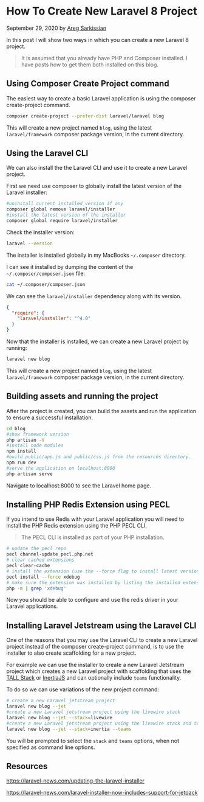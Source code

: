 # How To Create New Laravel 8 Project

September 29, 2020 by [Areg Sarkissian](https://aregsar.com/about)

In this post I will show two ways in which you can create a new Laravel 8 project.

> It is assumed that you already have PHP and Composer installed. I have posts how to get them both installed on this blog.

## Using Composer Create Project command

The easiest way to create a basic Laravel application is using the composer create-project command.

```bash
composer create-project --prefer-dist laravel/laravel blog
```

This will create a new project named `blog`, using the latest `laravel/framework` composer package version, in the current directory.

## Using the Laravel CLI

We can also install the the Laravel CLI and use it to create a new Laravel project.

First we need use composer to globally install the latest version of the Laravel installer:

```bash
#uninstall current installed version if any
composer global remove laravel/installer
#install the latest version of the installer
composer global require laravel/installer
```

Check the installer version:

```bash
laravel --version
```

The installer is installed globally in my MacBooks `~/.composer` directory.

I can see it installed by dumping the content of the `~/.composer/composer.json` file:

```bash
cat ~/.composer/composer.json
```

We can see the `laravel/installer` dependency along with its version.

```json
{
  "require": {
    "laravel/installer": "^4.0"
  }
}
```

Now that the installer is installed, we can create a new Laravel project by running:

```bash
laravel new blog
```

This will create a new project named `blog`, using the latest `laravel/framework` composer package version, in the current directory.

## Building assets and running the project

After the project is created, you can build the assets and run the application to ensure a successful installation.

```bash
cd blog
#show framework version
php artisan -V
#install node modules
npm install
#build public/app.js and public/css.js from the resources directory.
npm run dev
#serve the application on localhost:8000
php artisan serve
```

Navigate to localhost:8000 to see the Laravel home page.

## Installing PHP Redis Extension using PECL

If you intend to use Redis with your Laravel application you will need to install the PHP Redis extension using the PHP PECL CLI.

> The PECL CLI is installed as part of your PHP installation.

```bash
# update the pecl repo
pecl channel-update pecl.php.net
# clear cached extensions
pecl clear-cache
# install the extension (use the --force flag to install latest version even if the extension cache was not cleared)
pecl install --force xdebug
# make sure the extension was installed by listing the installed extensions filtered by xdebug
php -m | grep 'xdebug'
```

Now you should be able to configure and use the redis driver in your Laravel applications.

## Installing Laravel Jetstream using the Laravel CLI

One of the reasons that you may use the Laravel CLI to create a new Laravel project instead of the composer
create-project command, is to use the installer to also create scaffolding for a new project.

For example we can use the installer to create a new Laravel Jetstream project which creates a new Laravel project with
scaffolding that uses the [TALL Stack](https://tallstack.dev) or [InertiaJS](https://inertiajs.com) and can optionally
include `teams` functionality.

To do so we can use variations of the new project command:

```bash
# create a new Laravel jetstream project
laravel new blog --jet
#create a new Laravel jetstream project using the livewire stack
laravel new blog --jet --stack=livewire
#create a new Laravel jetstream project using the livewire stack and teams functionality
laravel new blog --jet --stack=inertia --teams
```

You will be prompted to select the `stack` and `teams` options, when not specified as command line options.

## Resources

https://laravel-news.com/updating-the-laravel-installer

https://laravel-news.com/laravel-installer-now-includes-support-for-jetpack
